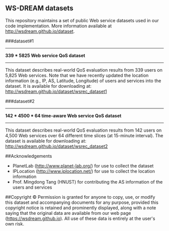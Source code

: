 ## WS-DREAM datasets

This repository maintains a set of public Web service datasets used in our code implementation. More information available at http://wsdream.github.io/dataset.

###dataset#1

---

**339 * 5825 Web service QoS dataset**

---

This dataset describes real-world QoS evaluation results from 339 users on 
5,825 Web services. Note that we have recently updated the location 
information (e.g., IP, AS, Latitude, Longitude) of users and services into 
the dataset. It is available for downloading at: 
http://wsdream.github.io/dataset/wsrec_dataset1


###dataset#2

---

**142 * 4500 * 64 time-aware Web service QoS dataset**

---

This dataset describes real-world QoS evaluation results from 142 users on 
4,500 Web services over 64 different time slices (at 15-minute interval). 
The dataset is available for downloading at: 
http://wsdream.github.io/dataset/wsrec_dataset2

##Acknowledgements
- PlanetLab (http://www.planet-lab.org/) for use to collect the dataset
- IPLocation (http://www.iplocation.net/) for use to collect the 
location information
- Prof. Mingdong Tang (HNUST) for contributing the AS information of the users and services 

##Copyright &copy;
Permission is granted for anyone to copy, use, or modify this dataset and accompanying documents for any purpose, provided this copyright notice is retained and prominently displayed, along with a note saying that the original data are available from our web page (https://wsdream.github.io). All use of these data is entirely at the user's own risk.